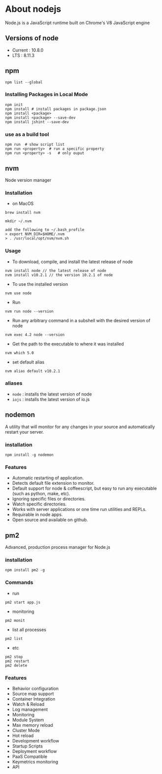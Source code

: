 # About nodejs

Node.js is a JavaScript runtime built on Chrome's V8 JavaScript engine

## Versions of node
- Current : 10.8.0
- LTS : 8.11.3

## npm
```
npm list --global
```

### Installing Packages in Local Mode
```
npm init
npm install # install packages in package.json
npm install <package>
npm install <package> --save-dev
npm install jshint --save-dev
```

### use as a build tool
```
npm run  # show script list
npm run <property>  # run a specific property
npm run <property> -s   # only ouput
```

## nvm
Node version manager

### Installation
- on MacOS

```shell
brew install nvm
 
mkdir ~/.nvm

add the following to ~/.bash_profile
> export NVM_DIR=$HOME/.nvm
> . /usr/local/opt/nvm/nvm.sh
```

### Usage
- To download, compile, and install the latest release of node
```
nvm install node // the latest release of node
nvm install v10.2.1 // the version 10.2.1 of node
```

- To use the installed version
```
nvm use node
```

- Run
```
nvm run node --version
```

- Run any arbitrary command in a subshell with the desired version of node
```
nvm exec 4.2 node --version
```

- Get the path to the executable to where it was installed
```
nvm which 5.0
```

- set default alias
```
nvm alias default v10.2.1
```

### aliases
- `node` : installs the latest version of node
- `iojs` : installs the latest version of io.js


## nodemon
A utility that will monitor for any changes in your source and automatically restart your server.

### installation
```
npm install -g nodemon
```

### Features
- Automatic restarting of application.
- Detects default file extension to monitor.
- Default support for node & coffeescript, but easy to run any executable (such as python, make, etc).
- Ignoring specific files or directories.
- Watch specific directories.
- Works with server applications or one time run utilities and REPLs.
- Requirable in node apps.
- Open source and available on github.

## pm2
Advanced, production process manager for Node.js

### installation
```
npm install pm2 -g
```

### Commands
- run
```
pm2 start app.js
```

- monitoring
```
pm2 monit
```

- list all processes
```
pm2 list
```

- etc
```
pm2 stop
pm2 restart
pm2 delete
```

### Features
- Behavior configuration
- Source map support
- Container Integration
- Watch & Reload
- Log management
- Monitoring
- Module System
- Max memory reload
- Cluster Mode
- Hot reload
- Development workflow
- Startup Scripts
- Deployment workflow
- PaaS Compatible
- Keymetrics monitoring
- API
